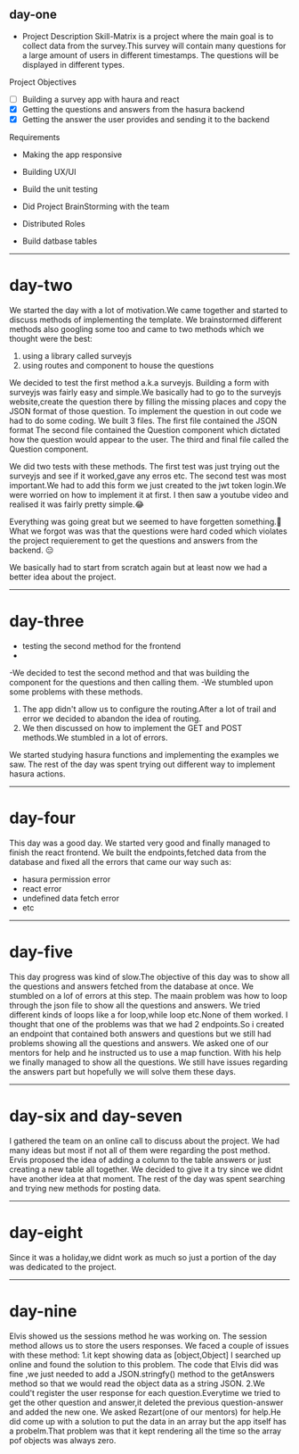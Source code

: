 ## day-one
- Project Description
Skill-Matrix is a project where the main goal is to collect data from the survey.This survey will contain many questions for a large amount of users in   different timestamps. The questions will be displayed in different types.

Project Objectives
- [ ] Building a survey app with haura and react
- [x] Getting the questions and answers from the hasura backend
- [x] Getting the answer the user provides and sending it to the backend

Requirements
- Making the app responsive
- Building UX/UI
- Build the unit testing

      
- Did Project BrainStorming with the team
- Distributed Roles
- Build datbase tables

---

# day-two
We started the day with a lot of motivation.We came together and started to discuss methods of implementing the template.
We brainstormed different methods also googling some too and came to two methods which we thought were the best:
1.  using a library called surveyjs
2.  using routes and component to house the questions

We decided to test the first method a.k.a surveyjs.
Building a form with surveyjs was fairly easy and simple.We basically had to go to the surveyjs website,create the question there by filling the missing places and copy the JSON format of those question.
To implement the question in out code we had to do some coding.
We built 3 files.
The first file contained the JSON format
The second file contained the Question component which dictated how the question would appear to the user.
The third and final file called the Question component.

We did two tests with these methods.
The first test was just trying out the surveyjs and see if it worked,gave any erros etc.
The second test was most important.We had to add this form we just created to the jwt token login.We were worried on how to implement it at first.
I then saw a youtube video and realised it was fairly pretty simple.:joy:

Everything was going great but we seemed to have forgetten something.:thinking:
What we forgot was was that the questions were hard coded which violates the project requierement to get the questions and answers from the backend.
:expressionless:

We basically had to start from scratch again but at least now we had a better idea about the project.


---

# day-three
- testing the second method for the frontend
- 
-We decided to test the second method and that was building the component for the questions and then calling them.
-We stumbled upon some problems with these methods.

1. The app didn't allow us to configure the routing.After a lot of trail and error we decided to abandon the idea of routing.
2. We then discussed on how to implement the GET and POST methods.We stumbled in a lot of errors.
 
We started studying hasura functions and implementing the examples we saw.
The rest of the day was spent trying out different way to implement hasura actions.

---
# day-four
This day was a good day.
We started very good and finally managed to finish the react frontend.
We built the endpoints,fetched data from the database and fixed all the errors that came our way such as:
- hasura permission error
- react error
- undefined data fetch error
- etc

---

# day-five
This day progress was kind of slow.The objective of this day was to show all the questions and answers fetched from the database at once.
We stumbled on a lof of errors at this step.
The maain problem was how to loop through the json file to show all the questions and answers.
We tried different kinds of loops like a for loop,while loop etc.None of them worked.
I thought that one of the problems was that we had 2 endpoints.So i created an endpoint that contained both answers and questions but we still had problems
showing all the questions and answers.
We asked one of our mentors for help and he instructed us to use a map function.
With his help we finally managed to show all the questions.
We still have issues regarding the answers part but hopefully we will solve them these days.

---

# day-six and day-seven
I gathered the team on an online call to discuss about the project.
We had many ideas but most if not all of them were regarding the post method.
Ervis proposed the idea of adding a column to the table answers or just creating a new table all together.
We decided to give it a try since we didnt have another idea at that moment.
The rest of the day was spent searching and trying new methods for posting data.

---

# day-eight
Since it was a holiday,we didnt work as much so just a portion of the day was dedicated to the project.

---

# day-nine
Elvis showed us the sessions method he was working on.
The session method allows us to store the users responses.
We faced a couple of issues with these method:
      1.it kept showing data as [object,Object]
I searched up online and found the solution to this problem.
The code that Elvis did was fine ,we just needed to add a JSON.stringfy() method to the getAnswers method so that we would read the object data as a string JSON.
      2.We could't register the user response for each question.Everytime we tried to get the other question and answer,it deleted the previous question-answer and added the new one.
      We asked Rezart(one of our mentors) for help.He did come up with a solution to put the data in an array but the app itself has a probelm.That problem was that it kept rendering all the time so the array pof objects was always zero.






